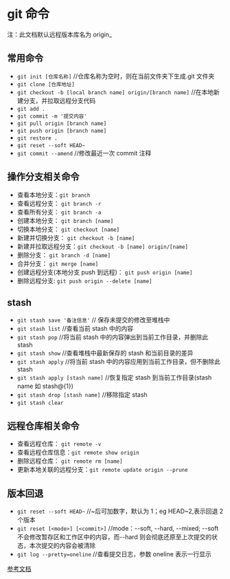 # git 命令

注：此文档默认远程版本库名为 origin\_

## 常用命令

- `git init [仓库名称]` //仓库名称为空时，则在当前文件夹下生成.git 文件夹
- `git clone [仓库地址]`
- `git checkout -b [local branch name] origin/[branch name]` //在本地新建分支，并拉取远程分支代码
- `git add .`
- `git commit -m '提交内容'`
- `git pull origin [branch name]`
- `git push origin [branch name]`
- `git restore .`
- `git reset --soft HEAD~`
- `git commit --amend` //修改最近一次 commit 注释

## 操作分支相关命令

- 查看本地分支：`git branch`
- 查看远程分支： `git branch -r`
- 查看所有分支： `git branch -a`
- 创建本地分支： `git branch [name]`
- 切换本地分支： `git checkout [name]`
- 新建并切换分支： `git checkout -b [name]`
- 新建并拉取远程分支：`git checkout -b [name] origin/[name]`
- 删除分支： `git branch -d [name]`
- 合并分支： `git merge [name]`
- 创建远程分支(本地分支 push 到远程)： `git push origin [name]`
- 删除远程分支: `git push origin --delete [name]`

## stash

- `git stash save '备注信息'` // 保存未提交的修改至堆栈中
- `git stash list` //查看当前 stash 中的内容
- `git stash pop` //将当前 stash 中的内容弹出到当前工作目录，并删除此 stash
- `git stash show` //查看堆栈中最新保存的 stash 和当前目录的差异
- `git stash apply` //将当前 stash 中的内容应用到当前工作目录，但不删除此 stash
- `git stash apply [stash name]` //恢复指定 stash 到当前工作目录(stash name 如 stash@{1})
- `git stash drop [stash name]` //移除指定 stash
- `git stash clear`

## 远程仓库相关命令

- 查看远程仓库： `git remote -v`
- 查看远程仓库信息：`git remote show origin`
- 删除远程仓库： `git remote rm [name]`
- 更新本地关联的远程分支：`git remote update origin --prune`

## 版本回退

- `git reset --soft HEAD~` //~后可加数字，默认为 1；eg HEAD~2,表示回退 2 个版本
- `git reset [<mode>] [<commit>]` //mode：--soft, --hard, --mixed; --soft 不会修改暂存区和工作区中的内容，而--hard 则会彻底还原至上次提交的状态，本次提交的内容会被清除
- `git log --pretty=oneline` //查看提交日志，参数 oneline 表示一行显示

[参考文档](https://gitee.com/liaoxuefeng/learn-java/raw/master/teach/git-cheatsheet.pdf)
